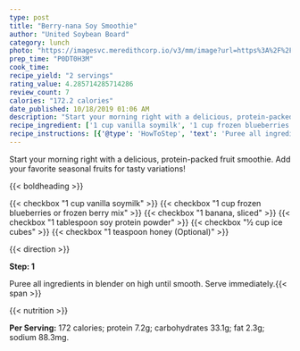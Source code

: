 ```yaml
---
type: post
title: "Berry-nana Soy Smoothie"
author: "United Soybean Board"
category: lunch
photo: "https://imagesvc.meredithcorp.io/v3/mm/image?url=https%3A%2F%2Fimages.media-allrecipes.com%2Fuserphotos%2F8340138.jpg"
prep_time: "P0DT0H3M"
cook_time: 
recipe_yield: "2 servings"
rating_value: 4.285714285714286
review_count: 7
calories: "172.2 calories"
date_published: 10/18/2019 01:06 AM
description: "Start your morning right with a delicious, protein-packed fruit smoothie. Add your favorite seasonal fruits for tasty variations!"
recipe_ingredient: ['1 cup vanilla soymilk', '1 cup frozen blueberries or frozen berry mix', '1 banana, sliced', '1 tablespoon soy protein powder', '½ cup ice cubes', '1 teaspoon honey']
recipe_instructions: [{'@type': 'HowToStep', 'text': 'Puree all ingredients in blender on high until smooth.  Serve immediately.\n'}]
---
```


Start your morning right with a delicious, protein-packed fruit smoothie. Add your favorite seasonal fruits for tasty variations! 

{{< boldheading >}}

{{< checkbox "1 cup vanilla soymilk" >}}
{{< checkbox "1 cup frozen blueberries or frozen berry mix" >}}
{{< checkbox "1  banana, sliced" >}}
{{< checkbox "1 tablespoon soy protein powder" >}}
{{< checkbox "½ cup ice cubes" >}}
{{< checkbox "1 teaspoon honey  (Optional)" >}}


{{< direction >}}

**Step: 1**

Puree all ingredients in blender on high until smooth.  Serve immediately.{{< span >}}

{{< nutrition >}}

**Per Serving:** 172 calories; protein 7.2g; carbohydrates 33.1g; fat 2.3g; sodium 88.3mg.